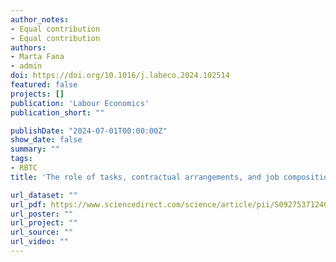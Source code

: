 ```yaml
---
author_notes:
- Equal contribution
- Equal contribution
authors:
- Marta Fana
- admin
doi: https://doi.org/10.1016/j.labeco.2024.102514
featured: false
projects: []
publication: 'Labour Economics'
publication_short: ""

publishDate: "2024-07-01T00:00:00Z"
show_date: false
summary: ""
tags:
- RBTC
title: 'The role of tasks, contractual arrangements, and job composition in explaining the dynamics of wage inequality: Evidence from France'

url_dataset: ""
url_pdf: https://www.sciencedirect.com/science/article/pii/S0927537124000101
url_poster: ""
url_project: ""
url_source: ""
url_video: ""
---
```




